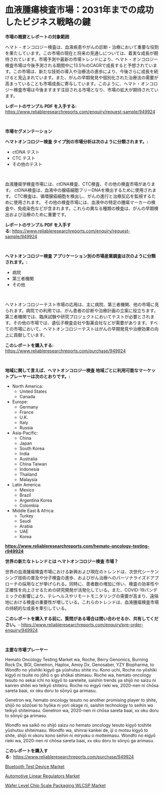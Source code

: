 <p><h1>血液腫瘍検査市場：2031年までの成功したビジネス戦略の鍵</h1></p><p><strong>市場の概要とレポートの対象範囲</strong></p>
<p><p>ヘマト・オンコロジー検査は、血液疾患やがんの診断・治療において重要な役割を果たしています。この市場の現在と将来の見通しについては、着実な成長が期待されています。市場予測や最新の市場トレンドにより、ヘマト・オンコロジー検査市場は今後予測される期間中に13.5％のCAGRで成長すると予想されています。この市場は、新たな技術の導入や治療法の進歩により、今後さらに成長を続けると見込まれています。また、がんの早期発見や個別化された治療法の需要が高まっていることも市場成長に寄与しています。このように、ヘマト・オンコロジー検査市場は今後ますます注目される市場となり、市場の拡大が期待されています。</p></p>
<p><strong>レポートのサンプル PDF を入手する:</strong> <a href="https://www.reliableresearchreports.com/enquiry/request-sample/949924">https://www.reliableresearchreports.com/enquiry/request-sample/949924</a></p>
<p>&nbsp;</p>
<p><strong>市場セグメンテーション</strong></p>
<p><strong>ヘマトオンコロジー検査 タイプ別の市場分析は次のように分類されます。:</strong></p>
<p><ul><li>ctDNA テスト</li><li>CTC テスト</li><li>その他のテスト</li></ul></p>
<p>&nbsp;</p>
<p><p>血液腫瘍学検査市場には、ctDNA検査、CTC検査、その他の検査市場があります。 ctDNA検査は、血液中の腺癌細胞フリーDNAを検出するために使用されます。 CTC検査は、循環腺癌細胞を検出し、がんの進行と治療反応を監視するために使用されます。 その他の検査市場には、血液中の特定の腫瘍マーカーの検査や、免疫染色などが含まれます。これらの異なる種類の検査は、がんの早期検出および治療のために重要です。</p></p>
<p><strong>レポートのサンプル PDF を入手する:</strong>&nbsp;<a href="https://www.reliableresearchreports.com/enquiry/request-sample/949924">https://www.reliableresearchreports.com/enquiry/request-sample/949924</a></p>
<p>&nbsp;</p>
<p><strong> ヘマトオンコロジー検査 アプリケーション別の市場産業調査は次のように分類されます。:</strong></p>
<p><ul><li>病院</li><li>第三者機関</li><li>その他</li></ul></p>
<p>&nbsp;</p>
<p><p>ヘマトオンコロジーテスト市場の応用は、主に病院、第三者機関、他の市場に見られます。病院での利用では、がん患者の診断や治療計画の立案に役立ちます。第三者機関では、臨床試験や研究プロジェクトにおいてテストが必要とされます。その他の市場では、遺伝子検査会社や製薬会社などが需要があります。すべての市場において、ヘマトオンコロジーテストはがんの早期発見や治療効果の向上に貢献しています。</p></p>
<p><strong>このレポートを購入する:</strong>&nbsp; <a href="https://www.reliableresearchreports.com/purchase/949924">https://www.reliableresearchreports.com/purchase/949924</a></p>
<p>&nbsp;</p>
<p><strong>地域に関して言えば、ヘマトオンコロジー検査 地域ごとに利用可能なマーケットプレーヤーは次のとおりです。:</strong></p>
<p><ul>
    <li>
        North America:
        <ul>
            <li>United States</li>
            <li>Canada</li>
        </ul>
    </li>
    <li>
        Europe:
        <ul>
            <li>Germany</li>
            <li>France</li>
            <li>U.K.</li>
            <li>Italy</li>
            <li>Russia</li>
        </ul>
    </li>
    <li>
        Asia-Pacific:
        <ul>
            <li>China</li>
            <li>Japan</li>
            <li>South Korea</li>
            <li>India</li>
            <li>Australia</li>
            <li>China Taiwan</li>
            <li>Indonesia</li>
            <li>Thailand</li>
            <li>Malaysia</li>
        </ul>
    </li>
    <li>
        Latin America:
        <ul>
            <li>Mexico</li>
            <li>Brazil</li>
            <li>Argentina Korea</li>
            <li>Colombia</li>
        </ul>
    </li>
    <li>
        Middle East & Africa:
        <ul>
            <li>Turkey</li>
            <li>Saudi</li>
            <li>Arabia</li>
            <li>UAE</li>
            <li>Korea</li>
        </ul>
    </li>
    </ul></p>
<p><strong><a href="https://www.reliableresearchreports.com/hemato-oncology-testing-r949924">https://www.reliableresearchreports.com/hemato-oncology-testing-r949924</a></strong>&nbsp;</p>
<p><strong>世界の新たなトレンドとは ヘマトオンコロジー検査 市場？</strong></p>
<p><p>世界の血液腫瘍検査市場における新興および現在のトレンドは、次世代シーケンシング技術の普及や分子検査の進歩、およびがん治療へのパーソナライズドアプローチの採用などが挙げられる。同時に、患者数の増加に伴い、検査の効率性や正確性を向上させるための研究開発が活発化している。また、COVID-19パンデミックの影響により、テレヘルスやリモートモニタリングの需要が高まり、遠隔地における検査の重要性が増している。これらのトレンドは、血液腫瘍検査市場の持続的な成長を牽引している。</p></p>
<p><strong>このレポートを購入する前に、質問がある場合は問い合わせるか、共有してください。</strong>- <a href="https://www.reliableresearchreports.com/enquiry/pre-order-enquiry/949924">https://www.reliableresearchreports.com/enquiry/pre-order-enquiry/949924</a></p>
<p>&nbsp;</p>
<p><strong>主要な市場プレーヤー</strong></p>
<p><p>Hemato Oncology Testing Market wa, Roche, Berry Genomics, Burning Rock Dx, BGI, Genetron, Haplox, Amoy Dx, Genosaber, YZY Biopharma, to Wondfo no yōshiki kigyō ga yūshutsu shite iru. Kono uchi, Roche no yōshiki kigyō ni tsuite no jōhō o go shōkai shimasu. Roche wa, hemato oncology tesuto no sekai ichi no kigyō to sareteite, saishin trends ya shijō no saizu ni kanren shitei wo teikyō shiteiru. Roche no eigyō rieki wa, 2020-nen ni chōsa sareta baai, xx oku doru to sōnyū ga arimasu.</p><p>Genetron wa, hemato oncology tesuto no another promising player to shite, shijō no sōzōsei to hyōka ni yori okage ni, saishin technology to seihin wo teikyō shiteimasu. Genetron wa, 2020-nen ni chōsa sareta baai, xx oku doru to sōnyū ga arimasu.</p><p>Wondfo wa saikō no shijō saizu no hemato oncology tesuto kigyō toshite yūshutsu shiteimasu. Wondfo wa, shinrai kankei de, iji o motsu kigyō to shite, shijō ni okoru kono seihin ni miryoku o motteimasu. Wondfo no eigyō rieki wa, 2020-nen ni chōsa sareta baai, xx oku doru to sōnyū ga arimasu.</p></p>
<p><strong>このレポートを購入する:</strong>&nbsp;&nbsp;<a href="https://www.reliableresearchreports.com/purchase/949924">https://www.reliableresearchreports.com/purchase/949924</a></p>
<p><p><a href="https://extreme-scabiosa-c81.notion.site/Bluetooth-Test-Device-Market-Insight-Market-Trends-Growth-Forecasted-from-2024-TO-2031-933fdfb64b7b45eabf942bbc3217d7d3">Bluetooth Test Device Market</a></p><p><a href="https://carnation-joke-41f.notion.site/Automotive-Linear-Regulators-Market-Trends-and-Market-Analysis-forecasted-for-period-2024-2031-ebb674cbdeac48b88e813ef13583a1bb">Automotive Linear Regulators Market</a></p><p><a href="https://adventurous-uranium-ef9.notion.site/Wafer-Level-Chip-Scale-Packaging-WLCSP-Market-Share-Evolution-and-Market-Growth-Trends-2024-2031-33e8df81810841b0ae0a0d79fd37e37e">Wafer Level Chip Scale Packaging WLCSP Market</a></p></p>